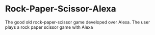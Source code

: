 # Rock-Paper-Scissor-Alexa
The good old rock-paper-scissor game developed over Alexa. The user plays a rock paper scissor game with Alexa
